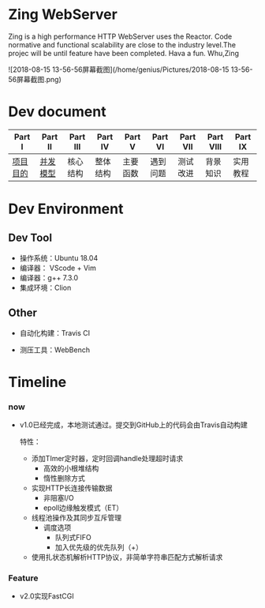 # Zing WebServer

Zing is a high performance HTTP WebServer uses the Reactor. Code normative and functional scalability are close to the industry level.The projec will be until feature have been completed. Hava a fun. Whu,Zing

![2018-08-15 13-56-56屏幕截图](/home/genius/Pictures/2018-08-15 13-56-56屏幕截图.png)

# Dev document

| Part   Ⅰ                                                     | Part  Ⅱ                                                      | Part Ⅲ   | Part  Ⅳ  | Part Ⅴ   | Part  Ⅵ  | Part Ⅶ   | Part Ⅷ   | Part Ⅸ   |
| ------------------------------------------------------------ | ------------------------------------------------------------ | -------- | -------- | -------- | -------- | -------- | -------- | -------- |
| [项目目的](https://github.com/Mhaoyuan/Zing/blob/master/%E9%A1%B9%E7%9B%AE%E7%9B%AE%E7%9A%84.md) | [并发模型](https://github.com/Mhaoyuan/Zing/blob/master/%E5%B9%B6%E5%8F%91%E6%A8%A1%E5%9E%8B.md) | 核心结构 | 整体结构 | 主要函数 | 遇到问题 | 测试改进 | 背景知识 | 实用教程 |



# Dev Environment

## Dev Tool

* 操作系统：Ubuntu 18.04
* 编译器： VScode + Vim
* 编译器：g++ 7.3.0 
* 集成环境：Clion

## Other

* 自动化构建：Travis CI

* 测压工具：WebBench

  

# Timeline

### now

* v1.0已经完成，本地测试通过。提交到GitHub上的代码会由Travis自动构建

  特性：

   * 添加TImer定时器，定时回调handle处理超时请求
      * 高效的小根堆结构
      * 惰性删除方式
   * 实现HTTP长连接传输数据
      * 非阻塞I/O
      * epoll边缘触发模式（ET）
   * 线程池操作及其同步互斥管理
      * 调度选项
         * 队列式FIFO
         * 加入优先级的优先队列（+）
   * 使用扎状态机解析HTTP协议，非简单字符串匹配方式解析请求

### Feature

* v2.0实现FastCGI

  
